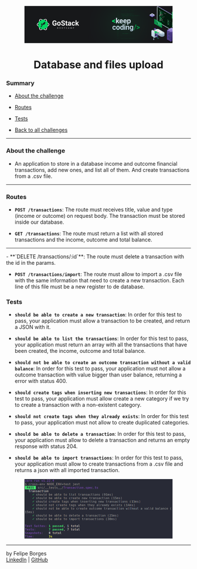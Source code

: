 <div align="center">
	<a href="https://rocketseat.com.br/gostack" target="_blank">
		<img src="../.github/gostackimg.png" alt="Logo" style="max-width:80%"/>
	</a>
</div>

<div align="center">
	<h1>Database and files upload</h1>
</div>

### Summary

- [About the challenge](#about-the-challenge)

- [Routes](#Routes)

- [Tests](#Tests)

- [Back to all challenges](https://github.com/felipejsborges/gostack_bootcamp_challenges)
<hr>

### About the challenge

- An application to store in a database income and outcome financial transactions, add new ones, and list all of them. And create transactions from a .csv file.
<hr>

### Routes

- **`POST /transactions`**: The route must receives title, value and type (income or outcome) on request body. The transaction must be stored inside our database.

- **`GET /transactions`**: The route must return a list with all stored transactions and the income, outcome and total balance.
<hr>
- **`DELETE /transactions/:id`**: The route must delete a transaction with the id in the params.

- **`POST /transactions/import`**: The route must allow to import a .csv file with the same information that need to create a new transaction. Each line of this file must be a new register to de database.

### Tests

- **`should be able to create a new transaction`**: In order for this test to pass, your application must allow a transaction to be created, and return a JSON with it.

- **`should be able to list the transactions`**: In order for this test to pass, your application must return an array with all the transactions that have been created, the income, outcome and total balance.

- **`should not be able to create an outcome transaction without a valid balance`**: In order for this test to pass, your application must not allow a outcome transaction with value bigger than user balance, returning a error with status 400.

- **`should create tags when inserting new transactions`**: In order for this test to pass, your application must allow create a new category if we try to create a transaction with a non-existent category.

- **`should not create tags when they already exists`**: In order for this test to pass, your application must not allow to create duplicated categories.

- **`should be able to delete a transaction`**: In order for this test to pass, your application must allow to delete a transaction and returns an empty response with status 204.

- **`should be able to import transactions`**: In order for this test to pass, your application must allow to create transactions from a .csv file and returns a json with all imported transaction.

<div align="center" style="margin-top: 16px;">	
	<img src="./.github/tests.png" alt="tests" style="max-width:80%"/>
</div>
<hr>

by Felipe Borges<br>
[LinkedIn](https://www.linkedin.com/in/felipejsborges) | [GitHub](https://github.com/felipejsborges)
